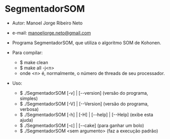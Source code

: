 # SegmentadorSOM
* Autor: Manoel Jorge Ribeiro Neto
* e-mail: manoeljorge.neto@gmail.com
* Programa SegmentadorSOM, que utiliza o algoritmo SOM de Kohonen.


* Para compilar:
  * $ make clean
  * $ make all -j\<n\>
  * onde \<n\> é, normalmente, o número de threads de seu processador.


* Uso:
  * $ ./SegmentadorSOM [-v] | [--version] (versão do programa, simples)
  * $ ./SegmentadorSOM [-V] | [--Version] (versão do programa, verbosa)
  * $ ./SegmentadorSOM [-h] | [-H] | [--help] | [--Help] (exibe esta ajuda)
  * $ ./SegmentadorSOM [-c] | [--cake] (para ganhar um bolo)
  * $ ./SegmentadorSOM \<sem argumento\> (faz a execução padrão)
